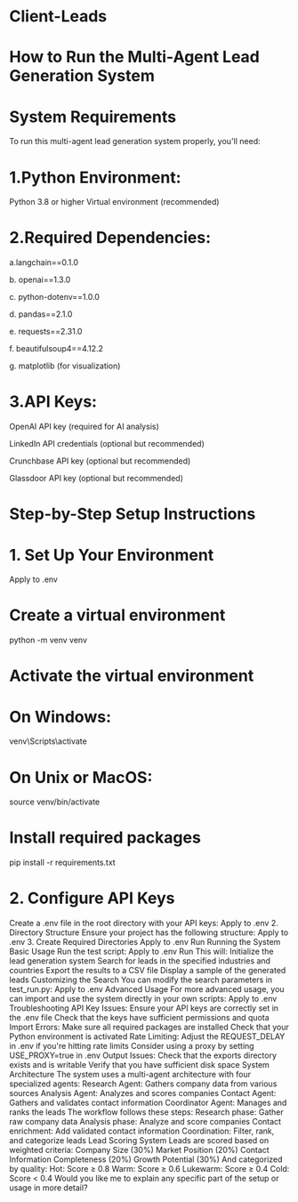 # Client-Leads

# How to Run the Multi-Agent Lead Generation System

# System Requirements
To run this multi-agent lead generation system properly, you'll need:

# 1.Python Environment:
Python 3.8 or higher
Virtual environment (recommended)
# 2.Required Dependencies:
a.langchain==0.1.0

b. openai==1.3.0

c. python-dotenv==1.0.0

d. pandas==2.1.0

e. requests==2.31.0

f. beautifulsoup4==4.12.2

g. matplotlib (for visualization)

# 3.API Keys:
OpenAI API key (required for AI analysis)

LinkedIn API credentials (optional but recommended)

Crunchbase API key (optional but recommended)

Glassdoor API key (optional but recommended)

# Step-by-Step Setup Instructions
# 1. Set Up Your Environment
Apply to .env
# Create a virtual environment
python -m venv venv

# Activate the virtual environment
# On Windows:
venv\Scripts\activate
# On Unix or MacOS:
source venv/bin/activate
# Install required packages
pip install -r requirements.txt

# 2. Configure API Keys
Create a .env file in the root directory with your API keys:
Apply to .env
2. Directory Structure
Ensure your project has the following structure:
Apply to .env
3. Create Required Directories
Apply to .env
Run
Running the System
Basic Usage
Run the test script:
Apply to .env
Run
This will:
Initialize the lead generation system
Search for leads in the specified industries and countries
Export the results to a CSV file
Display a sample of the generated leads
Customizing the Search
You can modify the search parameters in test_run.py:
Apply to .env
Advanced Usage
For more advanced usage, you can import and use the system directly in your own scripts:
Apply to .env
Troubleshooting
API Key Issues:
Ensure your API keys are correctly set in the .env file
Check that the keys have sufficient permissions and quota
Import Errors:
Make sure all required packages are installed
Check that your Python environment is activated
Rate Limiting:
Adjust the REQUEST_DELAY in .env if you're hitting rate limits
Consider using a proxy by setting USE_PROXY=true in .env
Output Issues:
Check that the exports directory exists and is writable
Verify that you have sufficient disk space
System Architecture
The system uses a multi-agent architecture with four specialized agents:
Research Agent: Gathers company data from various sources
Analysis Agent: Analyzes and scores companies
Contact Agent: Gathers and validates contact information
Coordinator Agent: Manages and ranks the leads
The workflow follows these steps:
Research phase: Gather raw company data
Analysis phase: Analyze and score companies
Contact enrichment: Add validated contact information
Coordination: Filter, rank, and categorize leads
Lead Scoring System
Leads are scored based on weighted criteria:
Company Size (30%)
Market Position (20%)
Contact Information Completeness (20%)
Growth Potential (30%)
And categorized by quality:
Hot: Score ≥ 0.8
Warm: Score ≥ 0.6
Lukewarm: Score ≥ 0.4
Cold: Score < 0.4
Would you like me to explain any specific part of the setup or usage in more detail?
